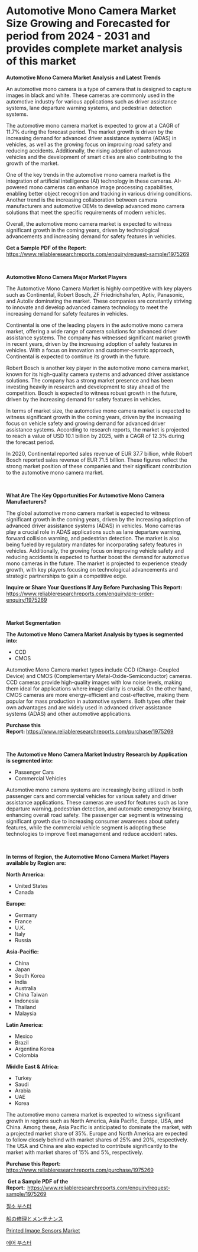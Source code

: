 <p><h1>Automotive Mono Camera Market Size Growing and Forecasted for period from 2024 - 2031 and provides complete market analysis of this market</h1></p><p><strong>Automotive Mono Camera Market Analysis and Latest Trends</strong></p>
<p><p>An automotive mono camera is a type of camera that is designed to capture images in black and white. These cameras are commonly used in the automotive industry for various applications such as driver assistance systems, lane departure warning systems, and pedestrian detection systems.</p><p>The automotive mono camera market is expected to grow at a CAGR of 11.7% during the forecast period. The market growth is driven by the increasing demand for advanced driver assistance systems (ADAS) in vehicles, as well as the growing focus on improving road safety and reducing accidents. Additionally, the rising adoption of autonomous vehicles and the development of smart cities are also contributing to the growth of the market.</p><p>One of the key trends in the automotive mono camera market is the integration of artificial intelligence (AI) technology in these cameras. AI-powered mono cameras can enhance image processing capabilities, enabling better object recognition and tracking in various driving conditions. Another trend is the increasing collaboration between camera manufacturers and automotive OEMs to develop advanced mono camera solutions that meet the specific requirements of modern vehicles.</p><p>Overall, the automotive mono camera market is expected to witness significant growth in the coming years, driven by technological advancements and increasing demand for safety features in vehicles.</p></p>
<p><strong>Get a Sample PDF of the Report:&nbsp;</strong> <a href="https://www.reliableresearchreports.com/enquiry/request-sample/1975269">https://www.reliableresearchreports.com/enquiry/request-sample/1975269</a></p>
<p>&nbsp;</p>
<p><strong>Automotive Mono Camera Major Market Players</strong></p>
<p><p>The Automotive Mono Camera Market is highly competitive with key players such as Continental, Robert Bosch, ZF Friedrichshafen, Aptiv, Panasonic, and Autoliv dominating the market. These companies are constantly striving to innovate and develop advanced camera technology to meet the increasing demand for safety features in vehicles.</p><p>Continental is one of the leading players in the automotive mono camera market, offering a wide range of camera solutions for advanced driver assistance systems. The company has witnessed significant market growth in recent years, driven by the increasing adoption of safety features in vehicles. With a focus on innovation and customer-centric approach, Continental is expected to continue its growth in the future.</p><p>Robert Bosch is another key player in the automotive mono camera market, known for its high-quality camera systems and advanced driver assistance solutions. The company has a strong market presence and has been investing heavily in research and development to stay ahead of the competition. Bosch is expected to witness robust growth in the future, driven by the increasing demand for safety features in vehicles.</p><p>In terms of market size, the automotive mono camera market is expected to witness significant growth in the coming years, driven by the increasing focus on vehicle safety and growing demand for advanced driver assistance systems. According to research reports, the market is projected to reach a value of USD 10.1 billion by 2025, with a CAGR of 12.3% during the forecast period.</p><p>In 2020, Continental reported sales revenue of EUR 37.7 billion, while Robert Bosch reported sales revenue of EUR 71.5 billion. These figures reflect the strong market position of these companies and their significant contribution to the automotive mono camera market.</p></p>
<p>&nbsp;</p>
<p><strong>What Are The Key Opportunities For Automotive Mono Camera Manufacturers?</strong></p>
<p><p>The global automotive mono camera market is expected to witness significant growth in the coming years, driven by the increasing adoption of advanced driver assistance systems (ADAS) in vehicles. Mono cameras play a crucial role in ADAS applications such as lane departure warning, forward collision warning, and pedestrian detection. The market is also being fueled by regulatory mandates for incorporating safety features in vehicles. Additionally, the growing focus on improving vehicle safety and reducing accidents is expected to further boost the demand for automotive mono cameras in the future. The market is projected to experience steady growth, with key players focusing on technological advancements and strategic partnerships to gain a competitive edge.</p></p>
<p><strong>Inquire or Share Your Questions If Any Before Purchasing This Report:</strong> <a href="https://www.reliableresearchreports.com/enquiry/pre-order-enquiry/1975269">https://www.reliableresearchreports.com/enquiry/pre-order-enquiry/1975269</a></p>
<p>&nbsp;</p>
<p><strong>Market Segmentation</strong></p>
<p><strong>The Automotive Mono Camera Market Analysis by types is segmented into:</strong></p>
<p><ul><li>CCD</li><li>CMOS</li></ul></p>
<p><p>Automotive Mono Camera market types include CCD (Charge-Coupled Device) and CMOS (Complementary Metal-Oxide-Semiconductor) cameras. CCD cameras provide high-quality images with low noise levels, making them ideal for applications where image clarity is crucial. On the other hand, CMOS cameras are more energy-efficient and cost-effective, making them popular for mass production in automotive systems. Both types offer their own advantages and are widely used in advanced driver assistance systems (ADAS) and other automotive applications.</p></p>
<p><strong>Purchase this Report:&nbsp;</strong><a href="https://www.reliableresearchreports.com/purchase/1975269">https://www.reliableresearchreports.com/purchase/1975269</a></p>
<p>&nbsp;</p>
<p><strong>The Automotive Mono Camera Market Industry Research by Application is segmented into:</strong></p>
<p><ul><li>Passenger Cars</li><li>Commercial Vehicles</li></ul></p>
<p><p>Automotive mono camera systems are increasingly being utilized in both passenger cars and commercial vehicles for various safety and driver assistance applications. These cameras are used for features such as lane departure warning, pedestrian detection, and automatic emergency braking, enhancing overall road safety. The passenger car segment is witnessing significant growth due to increasing consumer awareness about safety features, while the commercial vehicle segment is adopting these technologies to improve fleet management and reduce accident rates.</p></p>
<p>&nbsp;</p>
<p><strong>In terms of Region, the Automotive Mono Camera Market Players available by Region are:</strong></p>
<p>
    <p> <strong> North America: </strong>
        <ul>
            <li>United States</li>
            <li>Canada</li>
        </ul>
        </p> 
    <p> <strong> Europe: </strong>
        <ul>
            <li>Germany</li>
            <li>France</li>
            <li>U.K.</li>
            <li>Italy</li>
            <li>Russia</li>
        </ul>
        </p> 
    <p> <strong> Asia-Pacific: </strong>
        <ul>
            <li>China</li>
            <li>Japan</li>
            <li>South Korea</li>
            <li>India</li>
            <li>Australia</li>
            <li>China Taiwan</li>
            <li>Indonesia</li>
            <li>Thailand</li>
            <li>Malaysia</li>
        </ul>
        </p> 
    <p> <strong> Latin America: </strong>
        <ul>
            <li>Mexico</li>
            <li>Brazil</li>
            <li>Argentina Korea</li>
            <li>Colombia</li>
        </ul>
        </p> 
    <p> <strong> Middle East & Africa: </strong>
        <ul>
            <li>Turkey</li>
            <li>Saudi</li>
            <li>Arabia</li>
            <li>UAE</li>
            <li>Korea</li>
        </ul>
    </p>
    </p>
<p><p>The automotive mono camera market is expected to witness significant growth in regions such as North America, Asia Pacific, Europe, USA, and China. Among these, Asia Pacific is anticipated to dominate the market, with a projected market share of 35%. Europe and North America are expected to follow closely behind with market shares of 25% and 20%, respectively. The USA and China are also expected to contribute significantly to the market with market shares of 15% and 5%, respectively.</p></p>
<p><strong>Purchase this Report: </strong><a href="https://www.reliableresearchreports.com/purchase/1975269">https://www.reliableresearchreports.com/purchase/1975269</a></p>
<p>&nbsp;<strong>Get a Sample PDF of the Report:&nbsp;&nbsp;</strong><a href="https://www.reliableresearchreports.com/enquiry/request-sample/1975269">https://www.reliableresearchreports.com/enquiry/request-sample/1975269</a></p>
<p><strong></strong></p>
<p><p><a href="https://github.com/sammyUltyylrich9067856/Market-Research-Report-List-1/blob/main/405915013118.md">질소 부스터</a></p><p><a href="https://github.com/ReyesKohler20231/Market-Research-Report-List-1/blob/main/335964214068.md">船の修理とメンテナンス</a></p><p><a href="https://github.com/Whitneyboyettebo9kiw7yr13/Market-Research-Report-List-1/blob/main/printed-image-sensors-market.md">Printed Image Sensors Market</a></p><p><a href="https://github.com/Elenrrera7685/Market-Research-Report-List-1/blob/main/560708313117.md">에어 부스터</a></p></p>
